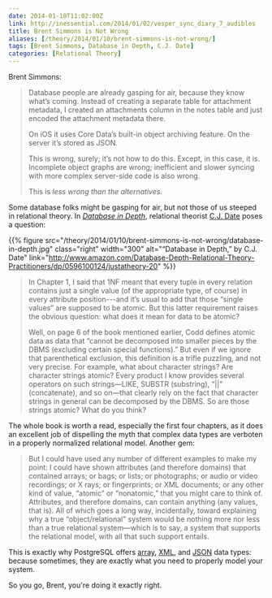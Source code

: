 ```yaml
--- 
date: 2014-01-10T11:02:00Z
link: http://inessential.com/2014/01/02/vesper_sync_diary_7_audibles
title: Brent Simmons is Not Wrong
aliases: [/theory/2014/01/10/brent-simmons-is-not-wrong/]
tags: [Brent Simmons, Database in Depth, C.J. Date]
categories: [Relational Theory]
---
```


Brent Simmons:

> Database people are already gasping for air, because they know what’s coming.
> Instead of creating a separate table for attachment metadata, I created an
> attachments column in the notes table and just encoded the attachment
> metadata there.
> 
> On iOS it uses Core Data’s built-in object archiving feature. On the server
> it’s stored as JSON.
> 
> This is wrong, surely; it’s not how to do this. Except, in this case, it is.
> Incomplete object graphs are wrong; inefficient and slower syncing with more
> complex server-side code is also wrong.
>
> This is *less wrong than the alternatives.*

Some database folks might be gasping for air, but not those of us steeped in
relational theory. In *[Database in Depth]*, relational theorist [C.J. Date]
poses a question:

{{% figure src="/theory/2014/01/10/brent-simmons-is-not-wrong/database-in-depth.jpg" class="right" width="300" alt="“Database in Depth,” by C.J. Date" link="http://www.amazon.com/Database-Depth-Relational-Theory-Practitioners/dp/0596100124/justatheory-20" %}}

> In Chapter 1, I said that 1NF meant that every tuple in every relation
> contains just a single value (of the appropriate type, of course) in every
> attribute position---and it’s usual to add that those “single values” are
> supposed to be atomic. But this latter requirement raises the obvious
> question: what does it mean for data to be atomic?
> 
> Well, on page 6 of the book mentioned earlier, Codd defines atomic data as
> data that “cannot be decomposed into smaller pieces by the DBMS (excluding
> certain special functions).” But even if we ignore that parenthetical
> exclusion, this definition is a trifle puzzling, and not very precise. For
> example, what about character strings? Are character strings atomic? Every
> product I know provides several operators on such strings—LIKE, SUBSTR
> (substring), “||” (concatenate), and so on—that clearly rely on the fact that
> character strings in general can be decomposed by the DBMS. So are those
> strings atomic? What do you think?

The whole book is worth a read, especially the first four chapters, as it
does an excellent job of dispelling the myth that complex data types are
verboten in a properly normalized relational model. Another gem:

> But I could have used any number of different examples to make my point: I
> could have shown attributes (and therefore domains) that contained arrays; or
> bags; or lists; or photographs; or audio or video recordings; or X rays; or
> fingerprints; or XML documents; or any other kind of value, “atomic” or
> “nonatomic,” that you might care to think of. Attributes, and therefore
> domains, can contain anything (any values, that is). All of which goes a long
> way, incidentally, toward explaining why a true “object/relational” system
> would be nothing more nor less than a true relational system—which is to say,
> a system that supports the relational model, with all that such support
> entails.

This is exactly why PostgreSQL offers [array], [XML], and [JSON] data types:
because sometimes, they are exactly what you need to properly model your
system.

So you go, Brent, you're doing it exactly right.

[Database in Depth]: http://www.amazon.com/Database-Depth-Relational-Theory-Practitioners/dp/0596100124/justatheory-20
[C.J. Date]: http://en.wikipedia.org/wiki/Christopher_J._Date
[array]: http://www.postgresql.org/docs/current/static/arrays.html
[XML]: http://www.postgresql.org/docs/current/static/datatype-xml.html
[JSON]: http://www.postgresql.org/docs/current/static/datatype-json.html

